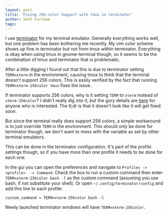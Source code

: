 ```yaml
---
layout: post
title: 'Fixing 256-color Support with tmux in terminator'
author: Seth Forshee
tags: 
---
```


I use [terminator](http://gnometerminator.blogspot.com/p/introduction.html) for 
my terminal emulator. Generally everything works well, but one problem has been 
bothering me recently. My vim color scheme shows up fine in terminator but not 
from tmux within terminator. Everything is okay when using tmux in 
gnome-terminal though, so it seems to be the combination of tmux and terminator 
that is problematic.

After a little digging I found out that this is due to terminator setting 
`TERM=xterm` in the environment, causing tmux to think that the terminal doesn't 
support 256 colors. This is easily verified by the fact that running 
`TERM=xterm-256color tmux` fixes the issue.

If terminator supports 256 colors, why is it setting `TERM` to `xterm` instead 
of `xterm-256color`? I didn't really dig into it, but the gory details are 
[here](https://bugzilla.gnome.org/show_bug.cgi?id=640940) for anyone who is 
interested. The tl;dr is that it doesn't look like it will get fixed soon.

But since the terminal really does support 256 colors, a simple workaround is to 
just override `TERM` in the environment. This should only be done for terminator 
though, we don't want to mess with the variable as set by other terminal 
emulators.

This can be done in the terminator configuration. It's part of the profile 
settings though, so if you have more than one profile it needs to be done for 
each one.

In the gui you can open the preferences and navigate to `Profiles -> <profile> 
-> Command`. Check the box to run a custom command then enter 
`TERM=xterm-256color bash -l` as the custom command (assuming you use bash, if 
not substitute your shell). Or open `~/.config/terminator/config` and add this 
line to each profile:

    custom_command = TERM=xterm-256color bash -l

Newly launched terminator windows will have `TERM=xterm-256color`.
